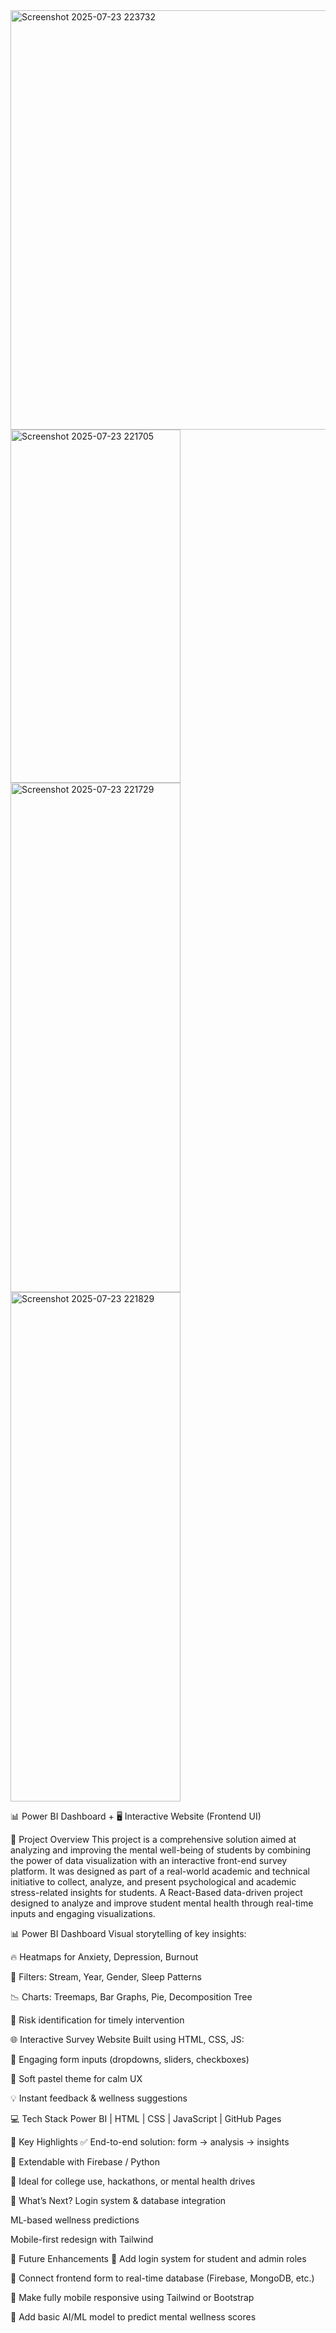 
<img width="1194" height="671" alt="Screenshot 2025-07-23 223732" src="https://github.com/user-attachments/assets/cb690cac-62a3-4bd0-baad-0c1c0a639c94" />
<img width="272" height="565" alt="Screenshot 2025-07-23 221705" src="https://github.com/user-attachments/assets/e44b08c3-6cac-4fe8-93c2-854c5150b38a" />
<img width="272" height="815" alt="Screenshot 2025-07-23 221729" src="https://github.com/user-attachments/assets/e1c074bb-31bc-48ce-ac07-f2ea3f7103dc" />
<img width="272" height="815" alt="Screenshot 2025-07-23 221829" src="https://github.com/user-attachments/assets/51758e48-2e63-4afa-af83-bd8aae946012" />


📊 Power BI Dashboard + 🖥️ Interactive Website (Frontend UI)

📝 Project Overview
This project is a comprehensive solution aimed at analyzing and improving the mental well-being of students by combining the power of data visualization with an interactive front-end survey platform. It was designed as part of a real-world academic and technical initiative to collect, analyze, and present psychological and academic stress-related insights for students.
A React-Based data-driven project designed to analyze and improve student mental health through real-time inputs and engaging visualizations.

📊 Power BI Dashboard
Visual storytelling of key insights:

🔥 Heatmaps for Anxiety, Depression, Burnout

📍 Filters: Stream, Year, Gender, Sleep Patterns

📉 Charts: Treemaps, Bar Graphs, Pie, Decomposition Tree

🧠 Risk identification for timely intervention

🌐 Interactive Survey Website
Built using HTML, CSS, JS:

📝 Engaging form inputs (dropdowns, sliders, checkboxes)

🎨 Soft pastel theme for calm UX

💡 Instant feedback & wellness suggestions

💻 Tech Stack
Power BI | HTML | CSS | JavaScript | GitHub Pages

🚀 Key Highlights
✅ End-to-end solution: form → analysis → insights

🧩 Extendable with Firebase / Python

📌 Ideal for college use, hackathons, or mental health drives

🔮 What’s Next?
Login system & database integration

ML-based wellness predictions

Mobile-first redesign with Tailwind

📍 Future Enhancements
🔐 Add login system for student and admin roles

📡 Connect frontend form to real-time database (Firebase, MongoDB, etc.)

📲 Make fully mobile responsive using Tailwind or Bootstrap

🤖 Add basic AI/ML model to predict mental wellness scores

